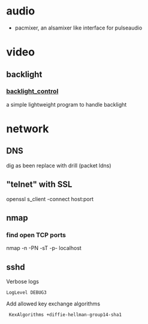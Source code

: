 # audio

- pacmixer, an alsamixer like interface for pulseaudio 

# video

## backlight

### [backlight_control](https://github.com/Hendrikto/backlight_control)

a simple lightweight program to handle backlight

# network

## DNS

dig as been replace with drill (packet ldns) 

## "telnet" with SSL

openssl s_client -connect host:port

## nmap

### find open TCP ports

nmap -n -PN -sT -p- localhost

## sshd

Verbose logs

```
LogLevel DEBUG3
```

Add allowed key exchange algorithms

```
 KexAlgorithms +diffie-hellman-group14-sha1
```
